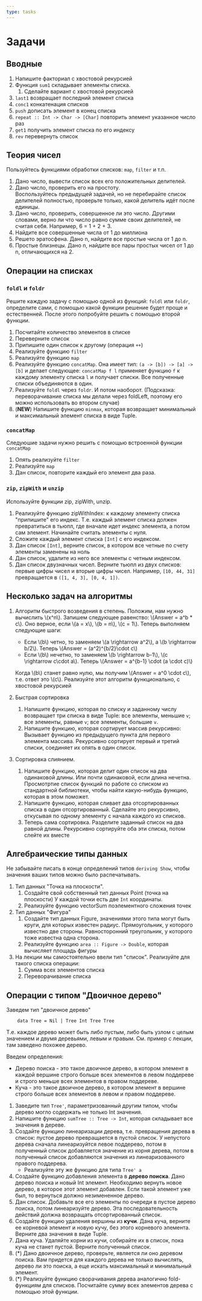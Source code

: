 ```yaml
---
type: tasks
---
```


# Задачи

## Вводные

1. Напишите факториал с хвостовой рекурсией
1. Функция `sum1` складывает элементы списка.
    1. Сделайте вариант с хвостовой рекурсией
1. `last1` возвращает последний элемент списка
1. `conc1` конкатенация списков
1. `push` дописать элемент в конец списка
1. `repeat :: Int -> Char -> [Char]` повторить элемент указанное число раз
1. `get1` получить элемент списка по его индексу
1. `rev` перевернуть список

## Теория чисел

Пользуйтесь функциями обработки списков: `map`, `filter` и т.п.

1. Дано число, вывести список всех его положительных делителей.
1. Дано число, проверить его на простоту.   
   Воспользуйтесь предыдущей задачей, но не перебирайте список делителей полностью,
   проверьте только, какой делитель идёт после единицы.
1. Дано число, проверить, совершенное ли это число. Другими словами, верно ли что число
   равно сумме своих делителей, не считая себя. Например, 6 = 1 + 2 + 3.
1. Найдите все совершенные числа от 1 до миллиона
1. Решето эратосфена. Дано n, найдите все простые числа от 1 до n.
1. Простые близнецы. Дано n, найдите все пары простых чисел от 1 до n, отличающихся на 2.

## Операции на списках

### `foldl` и `foldr`

Решите каждую задачу с помощью одной из функций: `foldl` или `foldr`, определите сами, с помощью какой функции решение будет проще и естественней. После этого попробуйте решить с помощью второй функции.

1. Посчитайте количество элементов в списке
2. Переверните список
3. Припишите один список к другому (операция `++`)
4. Реализуйте функцию `filter`
5. Реализуйте функцию `map`
6. Реализуйте функцию `concatMap`. Она имеет тип: `(a -> [b]) -> [a] -> [b]` и делает следующее: `concatMap f l` применяет функцию `f` к каждому элементу списка `l` и получает списки. Все полученные списки объединяются в один.
7. Реализуйте `foldl` через `foldr`. И потом наоборот. (Подсказка: переворачивание списка мы делали через foldLeft, поэтому его можно использовать во втором случае)
1. (**NEW**) Напишите функцию `minmax`, которая возвращает минимальный и максимальный элемент списка в виде Tuple.

### `concatMap`

Следуюшие задачи нужно решить с помощью встроенной функции `concatMap`

1. Опять реализуйте `filter`
2. Реализуйте `map`
3. Дан список, повторите каждый его элемент два раза.

### `zip`, `zipWith` и `unzip`

Используйте функции zip, zipWith, unzip.

1. Реализуйте функцию zipWithIndex: к каждому элементу списка "припишите" его индекс. Т.е. каждый элемент списка должен превратиться в тьюпл, где вначале идет индекс элемента, а потом сам элемент. Начинайте считать элементы с нуля.
2. Сложите каждый элемент списка `[Int]` с его индексом.
3. Дан список `[Int]`, верните список, в котором все четные по счету элементы заменены на ноль
4. Дан список, удалите из него все элементы с четным индексом.
5. Дан список двузначных чисел. Верните тьюпл из двух списков: первые цифры чисел и вторые цифры чисел. Например, `[10, 44, 31]` превращается в `([1, 4, 3], [0, 4, 1])`.

## Несколько задач на алгоритмы

1. Алгоритм быстрого возведения в степень. Положим, нам нужно вычислить \\(x^n\\). Запишем следующее равенство:
\\(Answer = a^b * c\\). Оно верное, если \\(a = x\\), \\(b = n\\), \\(с = 1\\).
Теперь выполняем следующие шаги:
    * Если \\(b\\) четно, то заменяем \\(a \\rightarrow a^2\\), а \\(b \\rightarrow b/2\\). Теперь \\(Answer = (a^2)^{b/2}\\cdot c\\)
    * Если \\(b\\) нечетно, то заменяем \\(b \\rightarrow b-1\\), \\(с \\rightarrow c\\cdot a\\). Теперь \\(Answer = a^{b-1} \\cdot (a \\cdot c)\\)

    Когда \\(b\\) станет равно нулю, мы получим \\(Answer = a^0 \cdot c\\), т.е. ответ это \\(c\\).
    Реализуйте этот алгоритм функционально, с хвостовой рекурсией

1. Быстрая сортировка
    1. Напишите функцию, которая по списку и заданному числу возвращает три списка в виде Tuple: все элементы, меньшие `v`; все элементы, равные `v`; все элементы, большие `v`.
    1.  Напишите функцию, которая сортирует массив рекурсивно: Вызывает функцию из предыдущего пункта для первого элемента массива. Рекурсивно сортирует первый и третий списки, соединяет их опять в один список.
    
1. Сортировка слиянием.
    1. Напишите функцию, которая делит один список на два одинаковой длины. Или почти одинаковой, если длина нечетна. Просмотртие список функций по работе со списком из стандартной библиотеки, чтобы найти какую-нибудь функцию, которая в этом поможет.
    1. Напишите функцию, которая сливает два отсортированных списка в один отсортированный. Сделайте это рекурсивно, откусывая по одному элементу с начала каждого из списков.
    1. Теперь сама сортировка. Разделите заданный список на два равной длины. Рекурсивно сортируйте оба эти списка, потом слейте их вместе
    
## Алгебраические типы данных

Не забывайте писать в конце определений типов `deriving Show`, чтобы значения ваших типов можно было распечатывать.

1. Тип данных "Точка на плоскости".
    1. Создайте свой собственный тип данных Point (точка на плоскости) У каждой точки есть две `Int` координаты.
    1. Реализуйте функцию vectorSum поэлементного сложения точек
1. Тип данных "Фигура"    
    1. Создайте тип данных Figure, значениями этого типа могут быть круги, для которых известен радиус. Прямоугольник, у которого известно две стороны. Равносторонний треугольник, у которого тоже известна одна сторона.
    1. Реализуйте функцию `area :: Figure -> Double`, которая вычисляет площадь фигуры
1. На лекции мы самостоятельно ввели тип "список". Реализуйте для такого списка операции:
    1. Сумма всех элементов списка
    1. Переворачивание списка

## Операции с типом "Двоичное дерево"

Заведем тип "двоичное дерево"

        data Tree = Nil | Tree Int Tree Tree

Т.е. каждое дерево может быть либо пустым, либо быть узлом с целым значением и двумя деревьями, левым и правым. См. пример с лекции, там заведено похожее дерево.

Введем определения:

* Дерево поиска - это такое двоичное дерево, в котором элемент в каждой вершине строго больше всех элементов в левом поддереве и строго меньше всех элементов в правом поддереве.
* Куча - это такое двоичное дерево, в котором элемент в вершине строго больше всех элементов в левом и правом поддереве.

1. Заведите тип `Tree'`, параметризованный другим типом, чтобы дерево могло содержать не только Int значения.
1. Напишите функцию `sumTree :: Tree -> Int`, которая складывает все значения в дереве.
1. Создайте функцию линеаризации дерева, т.е. превращения дерева в список: пустое дерево превращается в пустой список. У непустого дерева сначала линеаризуйтся левое поддерево, потом в полученный список добавляется значение из корня дерева, потом в полученный список добавляются значения из линеаризованного правого поддерева.
    * Реализуйте эту же функцию для типа `Tree' a`
1. Создайте функцию добавления элемента в **дерево поиска**. Дано дерево поиска и новый Int элемент. Необходимо вернуть новое дерево, в которое этот элемент добавлен. Если такой элемент уже был, то вернуться должно незимененное дерево.
1. Дан список. Добавьте все его элементы по очереди в пустое дерево поиска, потом линеаризуйте дерево. Эта последовательность действий должна возвращать отсортированный список.
1. Создайте функцию удаления вершины из **кучи**. Дана куча, верните ее корневой элемент и новую кучу, без этого корневого элемента. Верните два значения в виде Tuple.
1. Дана куча. Удаляйте корни из кучи, собирайте их в список, пока куча не станет пустой. Верните полученный список.
1. (\*) Дано двоичное дерево, проверьте, является ли оно деревом поиска. Вам придется для каждого дерева не только вычислять, дерево ли это поиска, а еще искать максимальный и минимальный элемент.
1. (\*) Реализуйте функцию сворачивания дерева аналогично fold-функциям для списков. Посчитайте сумму всех элементов дерева с помощью этой функции.
